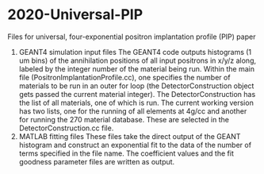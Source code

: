 # 2020-Universal-PIP
Files for universal, four-exponential positron implantation profile (PIP) paper
1. GEANT4 simulation input files
    The GEANT4 code outputs histograms (1 um bins) of the annihilation positions of all input positrons in x/y/z along, labeled by the integer number of the material being run. Within the main file (PositronImplantationProfile.cc), one specifies the number of materials to be run in an outer for loop (the DetectorConstruction object gets passed the current material integer). The DetectorConstruction has the list of all materials, one of which is run. The current working version has two lists, one for the running of all elements at 4g/cc and another for running the 270 material database. These are selected in the DetectorConstruction.cc file. 
2. MATLAB fitting files
    These files take the direct output of the GEANT histogram and construct an exponential fit to the data of the number of terms specified in the file name. The coefficient values and the fit goodness parameter files are written as output.
